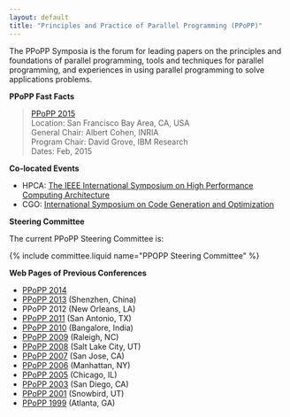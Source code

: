 ```yaml
---
layout: default
title: "Principles and Practice of Parallel Programming (PPoPP)"
---
```

The PPoPP Symposia is the forum for leading papers on the principles and foundations of parallel programming, tools and techniques for parallel programming, and experiences in using parallel programming to solve applications problems.

**PPoPP Fast Facts**

> [PPoPP 2015](http://ppopp15.soe.ucsc.edu/)  
> Location: San Francisco Bay Area, CA, USA  
> General Chair: Albert Cohen, INRIA  
> Program Chair: David Grove, IBM Research  
> Dates: Feb, 2015

**Co-located Events**

- HPCA: [The IEEE International Symposium on High Performance Computing Architecture](http://darksilicon.org/hpca/)
- CGO: [International Symposium on Code Generation and Optimization](http://cgo.org/cgo2015/)

**Steering Committee**

The current PPoPP Steering Committee is:

{% include committee.liquid name="PPOPP Steering Committee" %}

**Web Pages of Previous Conferences**

- [PPoPP 2014](https://sites.google.com/site/ppopp2014/)  
- [PPoPP 2013](http://ppopp2013.ics.uci.edu) (Shenzhen, China)  
- PPoPP 2012 (New Orleans, LA)  
- [PPoPP 2011](http://ppopp11.ac.uma.es/tiki-index.php) (San Antonio, TX)  
- [PPoPP 2010](http://polaris.cs.uiuc.edu/ppopp10/) (Bangalore, India)  
- [PPoPP 2009](http://ppopp09.rice.edu/) (Raleigh, NC)  
- [PPoPP 2008](http://research.ihost.com/ppopp08/) (Salt Lake City, UT)  
- [PPoPP 2007](http://ftg.lbl.gov/ppopp07/) (San Jose, CA)  
- [PPoPP 2006](http://dynamo.ecn.purdue.edu/~smidkiff/ppopp/) (Manhattan, NY)  
- [PPoPP 2005](http://www.cs.cornell.edu/Conferences/PPoPP05/) (Chicago, IL)  
- [PPoPP 2003](http://ppopp.lcs.mit.edu/) (San Diego, CA)  
- [PPoPP 2001](http://www.lsc.nd.edu/ppopp/) (Snowbird, UT)  
- [PPoPP 1999](http://csag.ucsd.edu/ppopp/) (Atlanta, GA)
